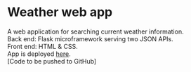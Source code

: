 # Weather web app
A web application for searching current weather information.\
Back end: Flask microframework serving two JSON APIs.\
Front end: HTML & CSS.\
App is deployed [here](http://nnh-weather.herokuapp.com/).\
[Code to be pushed to GitHub]
